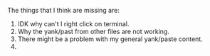 The things that I think are missing are:
  1) IDK why can't I right click on terminal.
  2) Why the yank/past from other files are not working.
  3) There might be a problem with my general yank/paste content.
  4)
